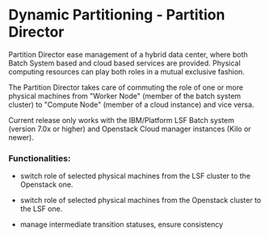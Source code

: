 # Dynamic Partitioning - Partition Director

Partition Director ease management of a hybrid data center, where both Batch System based and cloud based services are provided. Physical computing resources can play both roles in a mutual exclusive fashion.

The Partition Director takes care of commuting the role of one or more physical machines from "Worker Node" (member of the batch system cluster) to "Compute Node" (member of a cloud instance) and vice versa.

Current release only works with the IBM/Platform LSF Batch system (version 7.0x or higher) and Openstack Cloud manager instances (Kilo or newer).


### Functionalities:

- switch role of selected physical machines from the LSF cluster to
  the Openstack one.

- switch role of selected physical machines from the Openstack cluster
  to the LSF one.

- manage intermediate transition statuses, ensure consistency